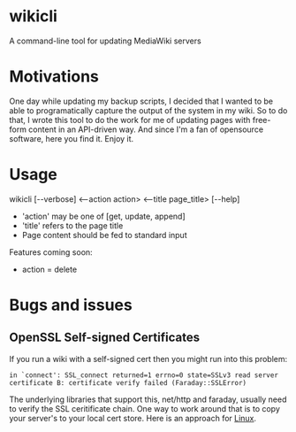 # wikicli
A command-line tool for updating MediaWiki servers

# Motivations
One day while updating my backup scripts, I decided that I wanted to be able to programatically capture the output of the system in my wiki.  So to do that, I wrote this tool to do the work for me of updating pages with free-form content in an API-driven way.  And since I'm a fan of opensource software, here you find it.  Enjoy it.

# Usage
wikicli [--verbose] <--action action> <--title page_title> [--help]

* 'action' may be one of [get, update, append]
* 'title' refers to the page title
* Page content should be fed to standard input

Features coming soon:

* action = delete

Bugs and issues
====

OpenSSL Self-signed Certificates
----
If you run a wiki with a self-signed cert then you might run into this problem:

```
in `connect': SSL_connect returned=1 errno=0 state=SSLv3 read server certificate B: certificate verify failed (Faraday::SSLError) 
```

The underlying libraries that support this, net/http and faraday, usually need to verify the SSL ceritificate chain.  One way to work around that is to copy your server's to your local cert store.  Here is an approach for [Linux](http://unix.stackexchange.com/questions/90450/adding-a-self-signed-certificate-to-the-trusted-list).

